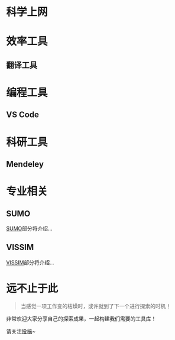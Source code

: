 # 科学上网

# 效率工具

##  翻译工具

# 编程工具

## VS Code

# 科研工具

## Mendeley

# 专业相关

## SUMO

[SUMO](toolsContent/TrafficTools#SUMO)部分将介绍...

## VISSIM

[VISSIM](toolsContent/TrafficTools#VISSIM)部分将介绍...

# 远不止于此

> 当感觉一项工作变的枯燥时，或许就到了下一个进行探索的时机！

非常欢迎大家分享自己的探索成果，一起构建我们需要的工具库！

请关注[投稿](contribute.md)~
